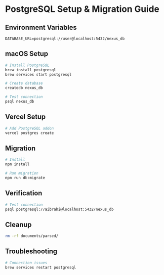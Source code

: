# PostgreSQL Setup & Migration Guide

## Environment Variables
```env
DATABASE_URL=postgresql://user@localhost:5432/nexus_db
```

## macOS Setup
```bash
# Install PostgreSQL
brew install postgresql
brew services start postgresql

# Create database
createdb nexus_db

# Test connection
psql nexus_db
```

## Vercel Setup
```bash
# Add PostgreSQL addon
vercel postgres create
```

## Migration
```bash
# Install
npm install

# Run migration
npm run db:migrate
```

## Verification
```bash
# Test connection
psql postgresql://aibrahi@localhost:5432/nexus_db
```

## Cleanup
```bash
rm -rf documents/parsed/
```

## Troubleshooting
```bash
# Connection issues
brew services restart postgresql
``` 